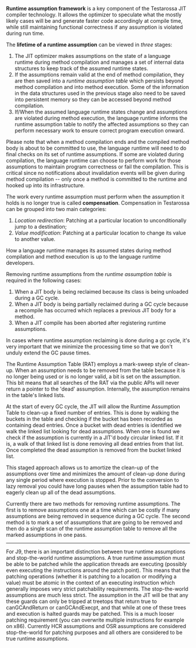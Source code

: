 <!--
Copyright IBM Corp. and others 2000

This program and the accompanying materials are made available under
the terms of the Eclipse Public License 2.0 which accompanies this
distribution and is available at https://www.eclipse.org/legal/epl-2.0/
or the Apache License, Version 2.0 which accompanies this distribution and
is available at https://www.apache.org/licenses/LICENSE-2.0.

This Source Code may also be made available under the following
Secondary Licenses when the conditions for such availability set
forth in the Eclipse Public License, v. 2.0 are satisfied: GNU
General Public License, version 2 with the GNU Classpath
Exception [1] and GNU General Public License, version 2 with the
OpenJDK Assembly Exception [2].

[1] https://www.gnu.org/software/classpath/license.html
[2] https://openjdk.org/legal/assembly-exception.html

SPDX-License-Identifier: EPL-2.0 OR Apache-2.0 OR GPL-2.0 WITH Classpath-exception-2.0 OR LicenseRef-GPL-2.0 WITH Assembly-exception
-->

**Runtime assumption framework** is a key component of the Testarossa JIT 
compiler technology. It allows the optimizer to speculate what the mostly 
likely cases will be and generate faster code accordingly at compile time, 
while still maintaining functional correctness if any assumption is 
violated during run time.

The **lifetime of a runtime assumption** can be viewed in *three* stages:

1. The JIT optimizer makes assumptions on the state of a language runtime 
during method compilation and manages a set of internal data structures to 
keep track of the assumed runtime states.
2. If the assumptions remain valid at the end of method compilation, they 
are then saved into a *runtime assumption table* which persists beyond method 
compilation and into method execution. Some of the information in the data 
structures used in the previous stage also need to be saved into persistent 
memory so they can be accessed beyond method compilation.
3. If/When the assumed language runtime states change and assumptions are 
violated during method execution, the language runtime informs the runtime 
assumption table to notify the affected assumptions so they can perform 
necessary work to ensure correct program execution onward.

Please note that when a method compilation ends and the compiled method body 
is about to be committed to use, the language runtime will need to do final 
checks on its set of runtime assumptions. If some are violated during 
compilation, the language runtime can choose to perform work for those 
assumptions to maintain program correctness or fail the compilation. This is 
critical since no notifications about invalidation events will be given 
during method compilation -- only once a method is committed to the runtime 
and hooked up into its infrastructure.

The work every runtime assumption must perform when the assumption it holds 
is no longer true is called **compensation**. Compensation in Testarossa 
can be grouped into two main categories:

1. *Location redirection*: Patching at a particular location to unconditionally 
jump to a destination;
2. *Value modification*: Patching at a particular location to change its value 
to another value.

How a language runtime manages its assumed states during method compilation 
and method execution is up to the language runtime developers.

Removing runtime assumptions from the *runtime assumption table* is required in 
the following cases:

1. When a JIT body is being reclaimed because its class is being unloaded during 
a GC cycle.
2. When a JIT body is being partially reclaimed during a GC cycle because a 
recompile has occurred which replaces a previous JIT body for a method.
3. When a JIT compile has been aborted after registering runtime assumptions.

In cases where runtime assumption reclaiming is done during a gc cycle, it's very
important that we minimize the processing time so that we don't unduly extend
the GC pause times.

The Runtime Assumption Table (RAT) employs a mark-sweep style of clean-up. When an
assumption needs to be removed from the table because it is no longer being used
or is no longer valid, a bit is set on the assumption. This bit means that all
searches of the RAT via the public APIs will never return a pointer to the 
'dead' assumption. Internally, the assumption remains in the table's linked lists.

At the start of every GC cycle, the JIT will allow the Runtime Assumption Table 
to clean-up a fixed number of entries. This is done by walking the buckets in 
the table and checking if the bucket has been recorded as containing dead entries.
Once a bucket with dead entries is identified we walk the linked list looking for
dead assumptions. When one is found we check if the assumption is currently in a
JIT'd body circular linked list. If it is, a walk of that linked list is done
removing all dead entries from that list. Once completed the dead assumption is
removed from the bucket linked list.

This staged approach allows us to amortize the clean-up of the assumptions over
time and minimizes the amount of clean-up done during any single period where
execution is stopped. Prior to the conversion to lazy removal you could have 
long pauses when the assumption table had to eagerly clean up all of the dead
assumptions.

Currently there are two methods for removing runtime assumptions. The first is to
remove assumptions one at a time which can be costly if many assumptions are being 
removed in sequence during a GC cycle. The second method is to mark a set of 
assumptions that are going to be removed and then do a single scan of the runtime 
assumption table to remove all the marked assumptions in one pass.

---

For J9, there is an important distinction between true runtime assumptions and
stop-the-world runtime assumptions. A true runtime assumption must be able to 
be patched while the application threads are executing (possibly even 
executing the instructions around the patch point). This means that the 
patching operations (whether it is patching to a location or modifying a 
value) must be atomic in the context of an executing instruction which 
generally imposes very strict patchability requirements. The stop-the-world 
assumptions are much less strict. The assumption in the JIT will be that 
any these guards can only be tripped at treetops that return true to 
canGCAndReturn or canGCAndExecpt, and that while at one of these trees and 
execution is halted guards may be patched. This is a much looser patching 
requirement (you can overwrite multiple instructions for example on x86). 
Currently HCR assumptions and OSR assumptions are considered 
stop-the-world for patching purposes and all others are considered to be 
true runtime assumptions.
